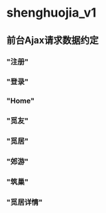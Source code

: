 # shenghuojia_v1

## 前台Ajax请求数据约定

### "注册"

### "登录"

### "Home"

### "觅友"

### "觅居"

### "郊游"

### "筑巢"

### "觅居详情"
